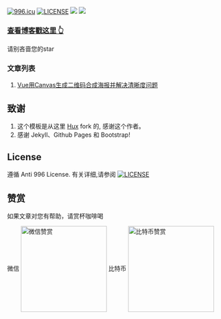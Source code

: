 
[![996.icu](https://img.shields.io/badge/link-996.icu-red.svg)](https://996.icu)
[![LICENSE](https://img.shields.io/badge/license-Anti%20996-blue.svg)](https://github.com/996icu/996.ICU/blob/master/LICENSE)
[![](https://img.shields.io/github/stars/PetalsOnaWet/PetalsOnaWet.github.io.svg?style=social)](https://github.com/PetalsOnaWet/PetalsOnaWet.github.io)
[![](https://img.shields.io/github/forks/PetalsOnaWet/PetalsOnaWet.github.io.svg?style=social)](https://github.com/PetalsOnaWet/PetalsOnaWet.github.io)




### [查看博客戳这里 👆](https://petalsonawet.github.io/)

请别吝啬您的star



### 文章列表

1. [Vue用Canvas生成二维码合成海报并解决清晰度问题](https://petalsonawet.github.io/2019/05/18/Vue%E7%94%A8Canvas%E7%94%9F%E6%88%90%E4%BA%8C%E7%BB%B4%E7%A0%81%E5%90%88%E6%88%90%E6%B5%B7%E6%8A%A5%E5%B9%B6%E8%A7%A3%E5%86%B3%E6%B8%85%E6%99%B0%E5%BA%A6%E9%97%AE%E9%A2%98/)

## 致谢

1. 这个模板是从这里 [Hux](https://github.com/Huxpro/huxpro.github.io) fork 的, 感谢这个作者。 
2. 感谢 Jekyll、Github Pages 和 Bootstrap!

## License

遵循 Anti 996 License. 有关详细,请参阅 [![LICENSE](https://img.shields.io/badge/license-Anti%20996-blue.svg)](https://github.com/996icu/996.ICU/blob/master/LICENSE)

## 赞赏

如果文章对您有帮助，请赏杯咖啡喝


微信
 <img src="https://github.com/PetalsOnaWet/PetalsOnaWet.github.io/blob/master/img/wechat.png" width ="200" height = "200" alt="微信赞赏" align=center />
 比特币
 <img src="https://github.com/PetalsOnaWet/PetalsOnaWet.github.io/blob/master/img/btc.png" width = "200" height = "200" alt="比特币赞赏" align=center />


